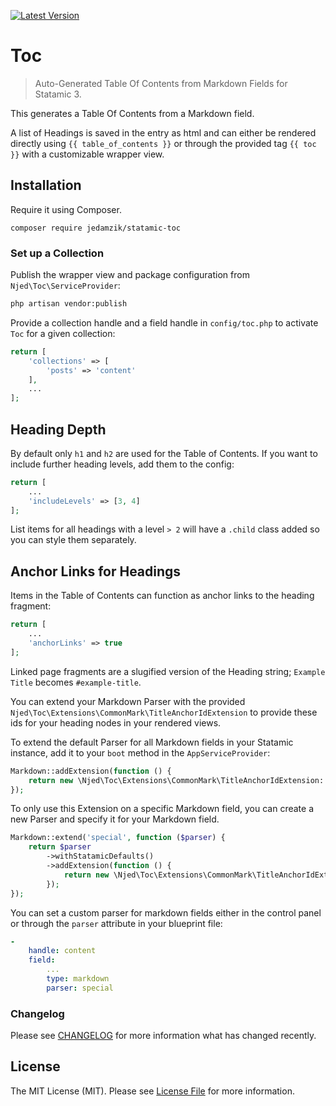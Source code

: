 [![Latest Version](https://img.shields.io/github/v/release/jedamzik/statamic-toc?style=flat-square)](https://github.com/jedamzik/statamic-toc/releases)

# Toc

> Auto-Generated Table Of Contents from Markdown Fields for Statamic 3.

This generates a Table Of Contents from a Markdown field.

A list of Headings is saved in the entry as html and can either be rendered directly using `{{ table_of_contents }}` or through the provided tag `{{ toc }}` with a customizable wrapper view.

## Installation

Require it using Composer.

```
composer require jedamzik/statamic-toc
```

### Set up a Collection

Publish the wrapper view and package configuration from `Njed\Toc\ServiceProvider`:

```bash
php artisan vendor:publish
```

Provide a collection handle and a field handle in `config/toc.php` to activate `Toc` for a given collection:

```php
return [
    'collections' => [
        'posts' => 'content'
    ],
    ...
];
```

## Heading Depth

By default only `h1` and `h2` are used for the Table of Contents. If you want to include further heading levels, add them to the config:

```php
return [
    ...
    'includeLevels' => [3, 4]
];
```

List items for all headings with a level `> 2` will have a `.child` class added so you can style them separately.

## Anchor Links for Headings

Items in the Table of Contents can function as anchor links to the heading fragment:

```php
return [
    ...
    'anchorLinks' => true
];
```

Linked page fragments are a slugified version of the Heading string; `Example Title` becomes `#example-title`.

You can extend your Markdown Parser with the provided `Njed\Toc\Extensions\CommonMark\TitleAnchorIdExtension` to provide these ids for your heading nodes in your rendered views.

To extend the default Parser for all Markdown fields in your Statamic instance, add it to your `boot` method in the `AppServiceProvider`:

```php
Markdown::addExtension(function () {
    return new \Njed\Toc\Extensions\CommonMark\TitleAnchorIdExtension::class
});
```

To only use this Extension on a specific Markdown field, you can create a new Parser and specify it for your Markdown field.

```php
Markdown::extend('special', function ($parser) {
    return $parser
        ->withStatamicDefaults()
        ->addExtension(function () {
            return new \Njed\Toc\Extensions\CommonMark\TitleAnchorIdExtension::class
        });
});
```

You can set a custom parser for markdown fields either in the control panel or through the `parser` attribute in your blueprint file:

```yaml
-
    handle: content
    field:
        ...
        type: markdown
        parser: special
```

### Changelog

Please see [CHANGELOG](CHANGELOG.md) for more information what has changed recently.

## License

The MIT License (MIT). Please see [License File](LICENSE.md) for more information.


